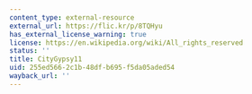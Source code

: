 ```yaml
---
content_type: external-resource
external_url: https://flic.kr/p/8TQHyu
has_external_license_warning: true
license: https://en.wikipedia.org/wiki/All_rights_reserved
status: ''
title: CityGypsy11
uid: 255ed566-2c1b-48df-b695-f5da05aded54
wayback_url: ''
---
```

